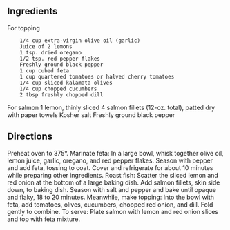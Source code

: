 
## Ingredients
For topping
```
    1/4 cup extra-virgin olive oil (garlic)
    Juice of 2 lemons
    1 tsp. dried oregano
    1/2 tsp. red pepper flakes
    Freshly ground black pepper
    1 cup cubed feta
    1 cup quartered tomatoes or halved cherry tomatoes
    1/4 cup sliced kalamata olives
    1/4 cup chopped cucumbers 
    2 tbsp freshly chopped dill
```

For salmon
        1 lemon, thinly sliced
        4 salmon fillets (12-oz. total), patted dry with paper towels 
        Kosher salt
        Freshly ground black pepper

## Directions

Preheat oven to 375°. Marinate feta: In a large bowl, whisk together olive oil, lemon juice, garlic, oregano, and red pepper flakes. Season with pepper and add feta, tossing to coat. Cover and refrigerate for about 10 minutes while preparing other ingredients.
Roast fish: Scatter the sliced lemon and red onion at the bottom of a large baking dish. Add salmon fillets, skin side down, to baking dish. Season with salt and pepper and bake until opaque and flaky, 18 to 20 minutes.
Meanwhile, make topping: Into the bowl with feta, add tomatoes, olives, cucumbers, chopped red onion, and dill. Fold gently to combine.
    To serve: Plate salmon with lemon and red onion slices and top with feta mixture.

